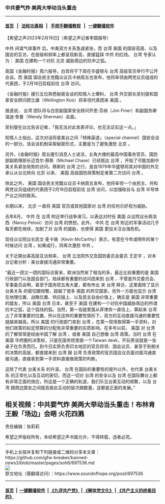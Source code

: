 ### 中共要气炸 美两大举动当头重击
------------------------

#### [首页](https://github.com/gfw-breaker/banned-news3/blob/master/README.md) &nbsp;&nbsp;|&nbsp;&nbsp; [法轮功真相](https://github.com/begood0513/basic/blob/master/README.md)  &nbsp;&nbsp;|&nbsp;&nbsp; [手把手翻墙教程](https://github.com/gfw-breaker/guides/wiki)  &nbsp;&nbsp;|&nbsp;&nbsp; [一键翻墙软件](https://github.com/gfw-breaker/nogfw/blob/master/README.md)  



<div><div class="Content__Wrapper sc-1bvya0-0 elmmKw article_body" data-checkusr="" itemprop="articleBody">
 <div id="post_place_1">
 </div>
 <p class="meta-top">
  <span class="meta">
   【希望之声2023年2月19日】（希望之声记者李圆报导）
  </span>
 </p>
 <p class="Body" style="border:none;padding:0cm">
  <ok href="/term/1059">
   中共
  </ok>
  <ok href="/term/836349">
   间谍气球事件
  </ok>
  后，中美双方关系急遽紧张，而
  <ok href="/term/1821">
   台湾
  </ok>
  <ok href="/term/1045">
   美国
  </ok>
  的国安高层、以及国会的互访，在层级和频率上都呈现新高，直接猛踩
  <ok href="/term/1059">
   中共
  </ok>
  的红线。
  <ok href="/term/1821">
   台湾
  </ok>
  专家认为：
  <ok href="/term/1045">
   美国
  </ok>
  在建构一个对抗
  <ok href="/term/2252">
   北京
  </ok>
  威胁周边的抗中之弧。
 </p>
 <p>
  英国《金融时报》周六报导，白宫将于下周在华盛顿与
  <ok href="/term/1821">
   台湾
  </ok>
  高级官员举行不公开会谈。而
  <ok href="/term/1045">
   美国
  </ok>
  国会民主党籍众议员卡纳周五也宣布，他将率领由两党议员组成的代表团，于2月18日启程前往
  <ok href="/term/1821">
   台湾
  </ok>
  访问。
 </p>
 <p>
  《金融时报》援引五位熟悉秘密会谈的知情人士爆料，
  <ok href="/term/1821">
   台湾
  </ok>
  外交部长吴钊燮和国家安全顾问顾立雄（Wellington Koo）将率领代表团来
  <ok href="/term/1045">
   美国
  </ok>
  。
 </p>
 <p>
  报道说，
  <ok href="/term/1821">
   台湾
  </ok>
  团队将与白宫副国家安全顾问乔恩‧芬纳（Jon Finer）和副国务卿温迪‧舍曼（Wendy Sherman）会面。
 </p>
 <p>
  吴钊燮在台北告诉记者，「我无法对此发表评论，也无法证实这一点。」
 </p>
 <p>
  知情人士指出，这次对话将是美台之间「特殊渠道」（special channel）国安会谈的一部分。该会谈机制采取秘密形式，主要是为了避免激怒
  <ok href="/term/2252">
   北京
  </ok>
  。
 </p>
 <p>
  另外，《金融时报》周五援引消息人士说法，五角大楼的最高中国事务官员、国防部副助理部长迈克尔‧蔡斯（Michael Chase）已经抵达
  <ok href="/term/1821">
   台湾
  </ok>
  ，开始了可能加剧中美关系紧张局势的访问。蔡斯的
  <ok href="/term/1821">
   台湾
  </ok>
  之行，是自1979年华盛顿将其对中国的外交承认从台北转向
  <ok href="/term/2252">
   北京
  </ok>
  以来，
  <ok href="/term/1045">
   美国
  </ok>
  高级国防政策制定者第二次访问
  <ok href="/term/1821">
   台湾
  </ok>
  。
 </p>
 <p>
  除此之外，
  <ok href="/term/1045">
   美国
  </ok>
  国会民主党籍众议员卡纳周五宣布，他将率领一个由民主、共和两党议员组成的代表团于2月18日启程前往
  <ok href="/term/1821">
   台湾
  </ok>
  访问，以加强硅谷与
  <ok href="/term/1821">
   台湾
  </ok>
  半导体产业之间的联系。
 </p>
 <p>
  长期以来，
  <ok href="/term/2252">
   北京
  </ok>
  一直将
  <ok href="/term/1045">
   美国
  </ok>
  官员或其他国家对
  <ok href="/term/1821">
   台湾
  </ok>
  的任何示好视为威胁。
 </p>
 <p>
  去年8月，
  <ok href="/term/1059">
   中共
  </ok>
  在
  <ok href="/term/1821">
   台湾
  </ok>
  附近举行战争演习，以表达对时任
  <ok href="/term/1045">
   美国
  </ok>
  众议院议长佩洛西（Nancy Pelosi）访问
  <ok href="/term/1821">
   台湾
  </ok>
  的愤怒。此外，
  <ok href="/term/1059">
   中共
  </ok>
  在
  <ok href="/term/1821">
   台湾
  </ok>
  附近的军事活动几乎每天都在继续，加剧了对
  <ok href="/term/1821">
   台湾
  </ok>
  的威胁，也使得
  <ok href="/term/1045">
   美国
  </ok>
  更加关注台海危机。
 </p>
 <p>
  现任众议院议长凯文‧麦卡锡（Kevin McCarthy）表示，有意在今年或明年的某个时候访问
  <ok href="/term/1821">
   台湾
  </ok>
  。如果成行，将再次激怒
  <ok href="/term/1059">
   中共
  </ok>
  。
 </p>
 <p>
  关于近期台美高层互访频率，
  <ok href="/term/1821">
   台湾
  </ok>
  立法院外交及国防委员会委员
  <ok href="/term/92069">
   王定宇
  </ok>
  ，对本台记者分析：美台直接沟通非常重要。
 </p>
 <p>
  “最近一团又一团的国际访客来，欧洲当然来了相当的多，最近比较重要的是
  <ok href="/term/1045">
   美国
  </ok>
  行政部门以及国会部门，陆续都有重要的访问团来到
  <ok href="/term/1821">
   台湾
  </ok>
  ，不管是外交委员会、军事委员会啊，甚至于国务院五角大厦，都有传出 来
  <ok href="/term/1821">
   台湾
  </ok>
  拜访，这里面除了显示
  <ok href="/term/641709">
   台美关系
  </ok>
  的密切跟频繁，超越了很多
  <ok href="/term/1045">
   美国
  </ok>
  的邦交国家，另外一方面也显示
  <ok href="/term/1821">
   台湾
  </ok>
  在地理位置、战略位置、供应链上、以及民主自由价值上，确实是
  <ok href="/term/1045">
   美国
  </ok>
  非常重要的盟友，所以
  <ok href="/term/1045">
   美国
  </ok>
  <ok href="/term/1821">
   台湾
  </ok>
  日本，甚至于
  <ok href="/term/1045">
   美国
  </ok>
  在建构一个对抗中国威胁周边的所谓抗中之弧，这个弧线的弧。当然，第一岛链里面从菲律宾一直往上，算起来
  <ok href="/term/1821">
   台湾
  </ok>
  占了非常重要的位置，所以在这样的重要性情形下，双方的互动直接沟通的重要性就越来越高，所以
  <ok href="/term/1045">
   美国
  </ok>
  的行政部门来到
  <ok href="/term/1821">
   台湾
  </ok>
  ，在第一现场取得第一手资料，对他们政策的拟定预算的分配有非常重要的实质影响。在多年以前，
  <ok href="/term/1045">
   美国
  </ok>
  对
  <ok href="/term/1821">
   台湾
  </ok>
  的了解常常是经由中国了解
  <ok href="/term/1821">
   台湾
  </ok>
  ，或者
  <ok href="/term/1045">
   美国
  </ok>
  自己想像
  <ok href="/term/1821">
   台湾
  </ok>
  政策。当时
  <ok href="/term/1821">
   台湾
  </ok>
  在
  <ok href="/term/1045">
   美国
  </ok>
  华府圈的决策权，只是在国务院里面一个Taiwan desk，开玩笑说就是一张桌子在负责而已。到今日实质负责印太地区的官员将领、国会议员、甚至于到相关的决策的高层，都直接来到
  <ok href="/term/1821">
   台湾
  </ok>
  跟
  <ok href="/term/1821">
   台湾
  </ok>
  负责政策的官员国会议员面对面沟通直接沟通，直接拿到第一手资料直接做政策的判断。
 </p>
 <p>
  这除了代表
  <ok href="/term/641709">
   台美关系
  </ok>
  的升温，
  <ok href="/term/1821">
   台湾
  </ok>
  在国际的重要性的提升以外，也代表
  <ok href="/term/641709">
   台美关系
  </ok>
  的正常化以及互动的密切，而这一切对
  <ok href="/term/1821">
   台湾
  </ok>
  的安全以及
  <ok href="/term/1821">
   台湾
  </ok>
  在国际舞台上都有非常正面的效应，所这是一个正确的轨道，我们乐见台美互动的频繁，以及
  <ok href="/term/1821">
   台湾
  </ok>
  跟周边盟友之间提高彼此互动的层次跟数量，这都是正面的发展。”
 </p>
 <h2 class="Body" style="border:none;padding:0cm">
  <ok href="https://youtu.be/X9UhQ8qFAx0">
   <strong>
    相关视频：中共要气炸 美两大举动当头重击！布林肯王毅「场边」会晤 火花四溅
   </strong>
  </ok>
 </h2>
 <p class="meta-btm">
  责任编辑：张莉莉
 </p>
 <p class="meta-btm">
  希望之声版权所有，未经希望之声书面允许，不得转载，违者必究。
 </p>
</div>
</div>
<hr/>
手机上长按并复制下列链接或二维码分享本文章：<br/>
https://github.com/gfw-breaker/banned-news3/blob/master/pages/soh6/697536.md <br/>
<a href='https://github.com/gfw-breaker/banned-news3/blob/master/pages/soh6/697536.md'><img src='https://github.com/gfw-breaker/banned-news3/blob/master/pages/soh6/697536.md.png'/></a> <br/>
原文地址（需翻墙访问）：https://www.soundofhope.org/post/697536


------------------------
#### [首页](https://github.com/gfw-breaker/banned-news3/blob/master/README.md) &nbsp;|&nbsp; [一键翻墙软件](https://github.com/gfw-breaker/nogfw/blob/master/README.md) &nbsp;| [《九评共产党》](https://github.com/gfw-breaker/9ping.md/blob/master/README.md#九评之一评共产党是什么) | [《解体党文化》](https://github.com/gfw-breaker/jtdwh.md/blob/master/README.md) | [《共产主义的终极目的》](https://github.com/gfw-breaker/gczydzjmd.md/blob/master/README.md)


<img src='http://gfw-breaker.win/banned-news3/pages/soh6/697536.md' width='0px' height='0px'/>